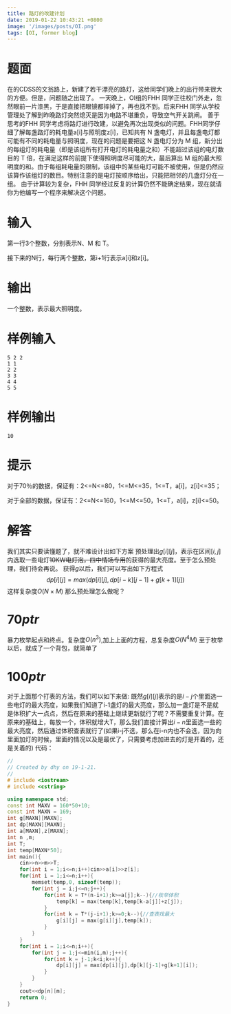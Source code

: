 ```yaml
---
title: 路灯的改建计划
date: 2019-01-22 10:43:21 +0800
image: '/images/posts/OI.png'
tags: [OI, former blog]
---
```


# 题面
在的CDSS的文翁路上，新建了若干漂亮的路灯，这给同学们晚上的出行带来很大的方便。但是，问题随之出现了。
一天晚上，OI组的FHH 同学正往校门外走，忽然眼前一片漆黑，于是直接把眼镜都摔掉了，再也找不到。后来FHH 同学从学校管理处了解到昨晚路灯突然熄灭是因为电路不堪重负，导致空气开关跳闸。
善于思考的FHH 同学考虑将路灯进行改建，以避免再次出现类似的问题。FHH同学仔细了解每盏路灯的耗电量a[i]与照明度z[i]，已知共有 N 盏电灯，并且每盏电灯都可能有不同的耗电量与照明度，现在的问题是要把这 N 盏电灯分为 M 组，新分出的每组灯的耗电量（即是该组所有打开电灯的耗电量之和）不能超过该组的电灯数目的 T 倍，在满足这样的前提下使得照明度尽可能的大，最后算出 M 组的最大照明度的和。由于每组耗电量的限制，该组中的某些电灯可能不被使用，但是仍然应该算作该组灯的数目。特别注意的是电灯按顺序给出，只能把相邻的几盏灯分在一组。
由于计算较为复杂，FHH 同学经过反复的计算仍然不能确定结果，现在就请你为他编写一个程序来解决这个问题。 

#  输入
第一行3个整数，分别表示N、M 和 T。

接下来的N行，每行两个整数，第i+1行表示a[i]和z[i]。

#  输出
一个整数，表示最大照明度。

#  样例输入
```
5 2 2
1 1
2 2
3 3
4 4
5 5
```
#  样例输出
```
10
```
#  提示
对于70％的数据，保证有：2<=N<=80，1<=M<=35，1<=T，a[i]，z[i]<=35；

对于全部的数据，保证有：2<=N<=160，1<=M<=50，1<=T，a[i]，z[i]<=50。
# 解答
我们其实只要读懂题了，就不难设计出如下方案
预处理出$g[i][j]$，表示在区间$[i,j]$内选取一些电灯~~10KW电灯泡，四中情场专用~~的获得的最大亮度。至于怎么预处理，我们待会再说。
获得$g$以后，我们可以写出如下方程式
$$dp[i][j] = max(dp[i][j],dp[i-k][j-1]+g[k+1][j])$$
这样复杂度$O(N\times M)$
那么预处理怎么做呢？
# $70ptr$
暴力枚举起点和终点。复杂度$O(n^3)$,加上上面的方程，总复杂度$O(N^4M)$
至于枚举以后，就成了一个背包，就简单了
# $100ptr$
对于上面那个打表的方法，我们可以如下来做:
既然$g[i][j]$表示的是$i-j$个里面选一些电灯的最大亮度，如果我们知道了i-1盏灯的最大亮度，那么加一盏灯是不是就是体积扩大一点点，然后在原来的基础上继续更新就行了呢？不需要重复计算。在原来的基础上，每放一个，体积就增大T，那么我们直接计算出$i-n$里面选一些的最大亮度，然后通过体积查表就行了(如果i-j不选，那么在i-n内也不会选，因为向里面加灯的时候，里面的情况以及是最优了，只需要考虑加进去的灯是开着的，还是关着的)
代码：
```cpp
//
// Created by dhy on 19-1-21.
//
# include <iostream>
# include <cstring>

using namespace std;
const int MAXV = 160*50+10;
const int MAXN = 169;
int g[MAXN][MAXN];
int dp[MAXN][MAXN];
int a[MAXN],z[MAXN];
int n ,m;
int T;
int temp[MAXN*50];
int main(){
    cin>>n>>m>>T;
    for(int i = 1;i<=n;i++)cin>>a[i]>>z[i];
    for(int i = 1;i<=n;i++){
        memset(temp,0, sizeof(temp));
        for(int j = i;j<=n;j++){
            for(int k = T*(n-i+1);k>=a[j];k--){//枚举体积
                temp[k] = max(temp[k],temp[k-a[j]]+z[j]);
            }
            for(int k = T*(j-i+1);k>=0;k--){//查表找最大
                g[i][j] = max(g[i][j],temp[k]);
            }
        }
    }
    for(int i = 1;i<=n;i++){
        for(int j = 1;j<=min(i,m);j++){
            for(int k = j-1;k<i;k++){
                dp[i][j] = max(dp[i][j],dp[k][j-1]+g[k+1][i]);
            }
        }
    }
    cout<<dp[n][m];
    return 0;
}

```